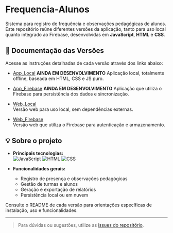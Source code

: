 # Frequencia-Alunos

Sistema para registro de frequência e observações pedagógicas de alunos. Este repositório reúne diferentes versões da aplicação, tanto para uso local quanto integrado ao Firebase, desenvolvidas em **JavaScript**, **HTML** e **CSS**.

## 📂 Documentação das Versões

Acesse as instruções detalhadas de cada versão através dos links abaixo:

- [App_Local](./App_Local/README.md)  **AINDA EM DESENVOLVIMENTO**
  Aplicação local, totalmente offline, baseada em HTML, CSS e JS puro.

- [App_Firebase](./App_Firebase/README.md)  **AINDA EM DESENVOLVIMENTO**
  Aplicação que utiliza o Firebase para persistência dos dados e sincronização.

- [Web_Local](./Web_Local/README.md)  
  Versão web para uso local, sem dependências externas.

- [Web_Firebase](./Web_Firebase/README.md)  
  Versão web que utiliza o Firebase para autenticação e armazenamento.

## 💡 Sobre o projeto

- **Principais tecnologias:**  
  ![JavaScript](https://img.shields.io/badge/JavaScript-72.3%25-yellow?style=flat-square) 
  ![HTML](https://img.shields.io/badge/HTML-23%25-orange?style=flat-square) 
  ![CSS](https://img.shields.io/badge/CSS-4.7%25-blue?style=flat-square)

- **Funcionalidades gerais:**  
  - Registro de presença e observações pedagógicas
  - Gestão de turmas e alunos
  - Geração e exportação de relatórios
  - Persistência local ou em nuvem

Consulte o README de cada versão para orientações específicas de instalação, uso e funcionalidades.

---


> Para dúvidas ou sugestões, utilize as [issues do repositório](https://github.com/franciscoclaudio/Frequencia-Alunos/issues).
